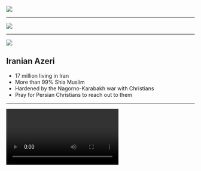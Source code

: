 ![](https://res.cloudinary.com/kiekies/image/upload/v1744571561/prayer/kqgaqdnt0j1qr48wg5dm.jpg)

---

![](https://upload.wikimedia.org/wikipedia/commons/a/a8/Iran_%28orthographic_projection%29.svg)

---

![](https://res.cloudinary.com/kiekies/image/upload/v1744571749/prayer/sjnlyc90d6qxlsae5o2h.jpg)

## Iranian Azeri

- 17 million living in Iran
- More than 99% Shia Muslim
- Hardened by the Nagorno-Karabakh war with Christians
- Pray for Persian Christians to reach out to them

---

![](https://storage.googleapis.com/prayer-videos/peoples/azeri.mp4)
